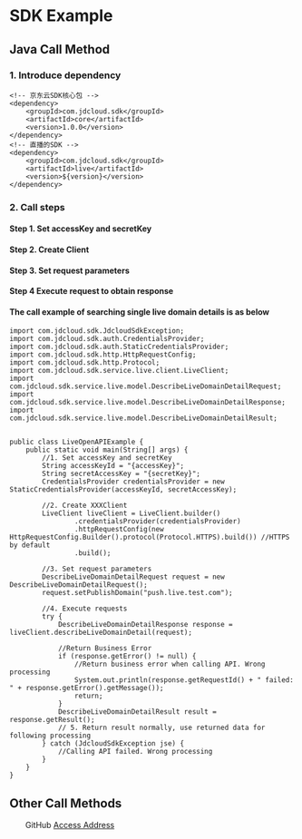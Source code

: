 # SDK Example

## Java Call Method

### 1. Introduce dependency

    <!-- 京东云SDK核心包 -->
    <dependency>
        <groupId>com.jdcloud.sdk</groupId>
        <artifactId>core</artifactId>
        <version>1.0.0</version>
    </dependency>
    <!-- 直播的SDK -->
    <dependency>
        <groupId>com.jdcloud.sdk</groupId>
        <artifactId>live</artifactId>
        <version>${version}</version>
    </dependency>
    
### 2. Call steps

#### Step 1. Set accessKey and secretKey

#### Step 2. Create Client

#### Step 3. Set request parameters

#### Step 4 Execute request to obtain response


#### The call example of searching single live domain details is as below

    import com.jdcloud.sdk.JdcloudSdkException;
    import com.jdcloud.sdk.auth.CredentialsProvider;
    import com.jdcloud.sdk.auth.StaticCredentialsProvider;
    import com.jdcloud.sdk.http.HttpRequestConfig;
    import com.jdcloud.sdk.http.Protocol;
    import com.jdcloud.sdk.service.live.client.LiveClient;
    import com.jdcloud.sdk.service.live.model.DescribeLiveDomainDetailRequest;
    import com.jdcloud.sdk.service.live.model.DescribeLiveDomainDetailResponse;
    import com.jdcloud.sdk.service.live.model.DescribeLiveDomainDetailResult;
     
     
    public class LiveOpenAPIExample {
        public static void main(String[] args) {
            //1. Set accessKey and secretKey
            String accessKeyId = "{accessKey}";
            String secretAccessKey = "{secretKey}";
            CredentialsProvider credentialsProvider = new StaticCredentialsProvider(accessKeyId, secretAccessKey);
     
            //2. Create XXXClient
            LiveClient liveClient = LiveClient.builder()
                    .credentialsProvider(credentialsProvider)
                    .httpRequestConfig(new HttpRequestConfig.Builder().protocol(Protocol.HTTPS).build()) //HTTPS by default
                    .build();
     
            //3. Set request parameters
            DescribeLiveDomainDetailRequest request = new DescribeLiveDomainDetailRequest();
            request.setPublishDomain("push.live.test.com");
     
            //4. Execute requests
            try {
                DescribeLiveDomainDetailResponse response = liveClient.describeLiveDomainDetail(request);
     
                //Return Business Error
                if (response.getError() != null) {
                    //Return business error when calling API. Wrong processing
                    System.out.println(response.getRequestId() + " failed: " + response.getError().getMessage());
                    return;
                }
                DescribeLiveDomainDetailResult result = response.getResult();
                // 5. Return result normally, use returned data for following processing
            } catch (JdcloudSdkException jse) {
                //Calling API failed. Wrong processing
            }
        }
    }
    

## Other Call Methods
&emsp;&emsp;GitHub [Access Address](https://github.com/jdcloud-api)